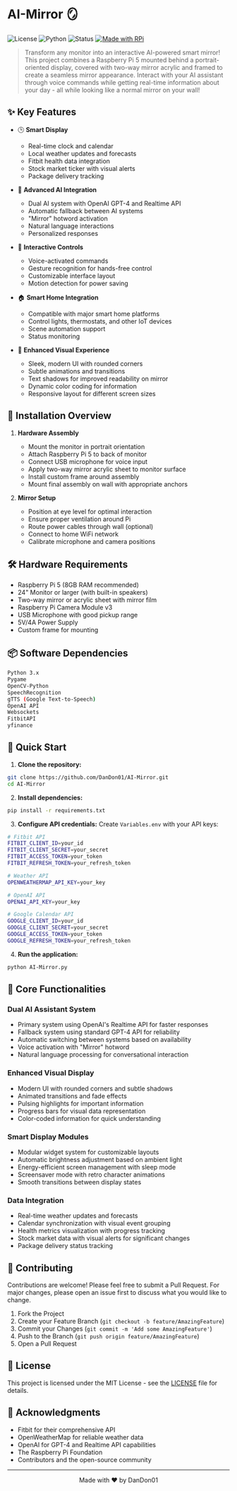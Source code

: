# AI-Mirror 🪞

![License](https://img.shields.io/badge/license-MIT-blue.svg)
![Python](https://img.shields.io/badge/python-3.x-green.svg)
![Status](https://img.shields.io/badge/status-in%20development-yellow)
[![Made with RPi](https://img.shields.io/badge/Made%20with-Raspberry%20Pi-red.svg)](https://www.raspberrypi.org)

> Transform any monitor into an interactive AI-powered smart mirror! This project combines a Raspberry Pi 5 mounted behind a portrait-oriented display, covered with two-way mirror acrylic and framed to create a seamless mirror appearance. Interact with your AI assistant through voice commands while getting real-time information about your day - all while looking like a normal mirror on your wall!

## ✨ Key Features

- 🕒 **Smart Display**
  - Real-time clock and calendar
  - Local weather updates and forecasts
  - Fitbit health data integration
  - Stock market ticker with visual alerts
  - Package delivery tracking
  
- 🤖 **Advanced AI Integration**
  - Dual AI system with OpenAI GPT-4 and Realtime API
  - Automatic fallback between AI systems
  - "Mirror" hotword activation
  - Natural language interactions
  - Personalized responses
  
- 👋 **Interactive Controls**
  - Voice-activated commands
  - Gesture recognition for hands-free control
  - Customizable interface layout
  - Motion detection for power saving

- 🏠 **Smart Home Integration**
  - Compatible with major smart home platforms
  - Control lights, thermostats, and other IoT devices
  - Scene automation support
  - Status monitoring

- 🎨 **Enhanced Visual Experience**
  - Sleek, modern UI with rounded corners
  - Subtle animations and transitions
  - Text shadows for improved readability on mirror
  - Dynamic color coding for information
  - Responsive layout for different screen sizes

## 🔧 Installation Overview

1. **Hardware Assembly**
   - Mount the monitor in portrait orientation
   - Attach Raspberry Pi 5 to back of monitor
   - Connect USB microphone for voice input
   - Apply two-way mirror acrylic sheet to monitor surface
   - Install custom frame around assembly
   - Mount final assembly on wall with appropriate anchors

2. **Mirror Setup**
   - Position at eye level for optimal interaction
   - Ensure proper ventilation around Pi
   - Route power cables through wall (optional)
   - Connect to home WiFi network
   - Calibrate microphone and camera positions

## 🛠️ Hardware Requirements

- Raspberry Pi 5 (8GB RAM recommended)
- 24" Monitor or larger (with built-in speakers)
- Two-way mirror or acrylic sheet with mirror film
- Raspberry Pi Camera Module v3
- USB Microphone with good pickup range
- 5V/4A Power Supply
- Custom frame for mounting

## 📦 Software Dependencies

```bash
Python 3.x
Pygame
OpenCV-Python
SpeechRecognition
gTTS (Google Text-to-Speech)
OpenAI API
Websockets
FitbitAPI
yfinance
```

## 🚀 Quick Start

1. **Clone the repository:**
```bash
git clone https://github.com/DanDon01/AI-Mirror.git
cd AI-Mirror
```

2. **Install dependencies:**
```bash
pip install -r requirements.txt
```

3. **Configure API credentials:**
Create `Variables.env` with your API keys:
```bash
# Fitbit API
FITBIT_CLIENT_ID=your_id
FITBIT_CLIENT_SECRET=your_secret
FITBIT_ACCESS_TOKEN=your_token
FITBIT_REFRESH_TOKEN=your_refresh_token

# Weather API
OPENWEATHERMAP_API_KEY=your_key

# OpenAI API
OPENAI_API_KEY=your_key

# Google Calendar API
GOOGLE_CLIENT_ID=your_id
GOOGLE_CLIENT_SECRET=your_secret
GOOGLE_ACCESS_TOKEN=your_token
GOOGLE_REFRESH_TOKEN=your_refresh_token
```

4. **Run the application:**
```bash
python AI-Mirror.py
```

## 🎯 Core Functionalities

### Dual AI Assistant System
- Primary system using OpenAI's Realtime API for faster responses
- Fallback system using standard GPT-4 API for reliability
- Automatic switching between systems based on availability
- Voice activation with "Mirror" hotword
- Natural language processing for conversational interaction

### Enhanced Visual Display
- Modern UI with rounded corners and subtle shadows
- Animated transitions and fade effects
- Pulsing highlights for important information
- Progress bars for visual data representation
- Color-coded information for quick understanding

### Smart Display Modules
- Modular widget system for customizable layouts
- Automatic brightness adjustment based on ambient light
- Energy-efficient screen management with sleep mode
- Screensaver mode with retro character animations
- Smooth transitions between display states

### Data Integration
- Real-time weather updates and forecasts
- Calendar synchronization with visual event grouping
- Health metrics visualization with progress tracking
- Stock market data with visual alerts for significant changes
- Package delivery status tracking

## 🤝 Contributing

Contributions are welcome! Please feel free to submit a Pull Request. For major changes, please open an issue first to discuss what you would like to change.

1. Fork the Project
2. Create your Feature Branch (`git checkout -b feature/AmazingFeature`)
3. Commit your Changes (`git commit -m 'Add some AmazingFeature'`)
4. Push to the Branch (`git push origin feature/AmazingFeature`)
5. Open a Pull Request

## 📄 License

This project is licensed under the MIT License - see the [LICENSE](LICENSE.md) file for details.

## 🙏 Acknowledgments

- Fitbit for their comprehensive API
- OpenWeatherMap for reliable weather data
- OpenAI for GPT-4 and Realtime API capabilities
- The Raspberry Pi Foundation
- Contributors and the open-source community

---
<div align="center">
Made with ❤️ by DanDon01
</div>
